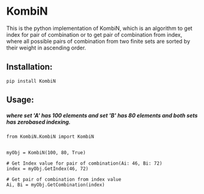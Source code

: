 # KombiN
This is the python implementation of KombiN, which is an algorithm to get index for pair of combination or to get pair of combination from index, where all possible pairs of combination from two finite sets are sorted by their weight in ascending order.

## Installation:
````
pip install KombiN
````

## Usage:
##### *where set 'A' has 100 elements and set 'B' has 80 elements and both sets has zerobased indexing*.
````
from KombiN.KombiN import KombiN


myObj = KombiN(100, 80, True)

# Get Index value for pair of combination(Ai: 46, Bi: 72)
index = myObj.GetIndex(46, 72)

# Get pair of combination from index value
Ai, Bi = myObj.GetCombination(index)

````
